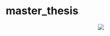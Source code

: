 # master_thesis
<p align="center">
  <img src="https://github.com/NikolajBelitski/master_thesis.git/images/brain.gif">
</p>